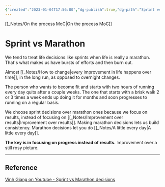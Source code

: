 ```yaml
---
{"created":"2023-01-04T17:56:00","dg-publish":true,"dg-path":"Sprint vs Marathon.md","permalink":"/sprint-vs-marathon/","dgPassFrontmatter":true,"updated":"2024-12-22T16:23:59.243+01:00"}
---
```


[[_Notes/On the process MoC\|On the process MoC]]
# Sprint vs Marathon
We tend to treat life decisions like sprints when life is really a marathon. 
That's what makes us have bursts of efforts and then burn out.

Almost [[_Notes/How to change\|every improvement in life happens over time]], in the long run, as opposed to overnight changes.

The person who wants to become fit and starts with two hours of running every day quits after a couple weeks. The one that starts with a brisk walk 2 or 3 times a week ends up doing it for months and soon progresses to running on a regular basis. 

We choose sprint decisions over marathon ones because we focus on results, instead of focusing on [[_Notes/Improvement over results\|Improvement over results]]. Making marathon decisions lets us build consistency.
Marathon decisions let you do [[_Notes/A little every day\|A little every day]].

**The key is in focusing on progress instead of results**.
Improvement over a still rosy picture.

---
## Reference
[Vinh Giang on Youtube - Sprint vs Marathon decisions](https://www.youtube.com/watch?v=RobWIGTGcZY)